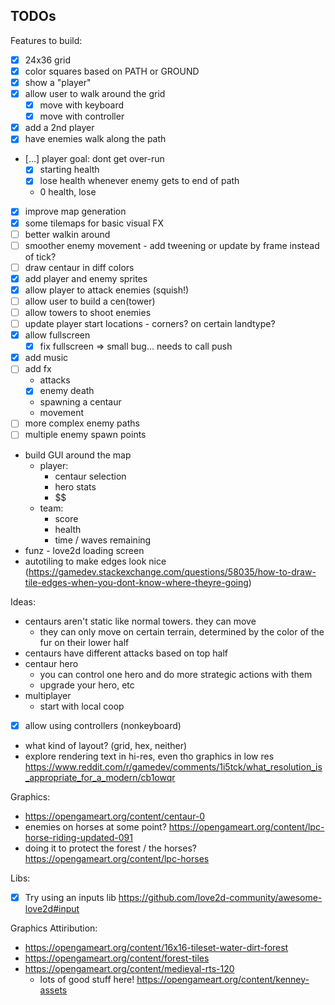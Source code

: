 ## TODOs

Features to build:
- [x] 24x36 grid
- [x] color squares based on PATH or GROUND
- [x] show a "player"
- [x] allow user to walk around the grid
  - [x] move with keyboard
  - [x] move with controller
- [x] add a 2nd player
- [x] have enemies walk along the path
- [...] player goal: dont get over-run
    - [x] starting health
    - [x] lose health whenever enemy gets to end of path
    - 0 health, lose
- [x] improve map generation
- [x] some tilemaps for basic visual FX
- [ ] better walkin around 
- [ ] smoother enemy movement - add tweening or update by frame instead of tick?
- [ ] draw centaur in diff colors
- [x] add player and enemy sprites
- [x] allow player to attack enemies (squish!)
- [ ] allow user to build a cen(tower)
- [ ] allow towers to shoot enemies
- [ ] update player start locations - corners? on certain landtype?
- [x] allow fullscreen
    - [x] fix fullscreen => small bug... needs to call push
- [x] add music
- [ ] add fx 
    - attacks
    - [x] enemy death
    - spawning a centaur
    - movement
- [ ] more complex enemy paths
- [ ] multiple enemy spawn points
- build GUI around the map
    - player:
        - centaur selection
        - hero stats
        - $$ 
    - team:
        - score
        - health
        - time / waves remaining
- funz - love2d loading screen
- autotiling to make edges look nice (https://gamedev.stackexchange.com/questions/58035/how-to-draw-tile-edges-when-you-dont-know-where-theyre-going)

Ideas:
- centaurs aren't static like normal towers. they can move
    - they can only move on certain terrain, determined by the color of the fur on their lower half
- centaurs have different attacks based on top half
- centaur hero
    - you can control one hero and do more strategic actions with them
    - upgrade your hero, etc
- multiplayer
    - start with local coop
- [x] allow using controllers (nonkeyboard)
- what kind of layout? (grid, hex, neither)
- explore rendering text in hi-res, even tho graphics in low res https://www.reddit.com/r/gamedev/comments/1i5tck/what_resolution_is_appropriate_for_a_modern/cb1owqr

Graphics:
- https://opengameart.org/content/centaur-0
- enemies on horses at some point? https://opengameart.org/content/lpc-horse-riding-updated-091
- doing it to protect the forest / the horses? https://opengameart.org/content/lpc-horses


Libs:
- [x] Try using an inputs lib https://github.com/love2d-community/awesome-love2d#input


Graphics Attiribution:
- https://opengameart.org/content/16x16-tileset-water-dirt-forest
- https://opengameart.org/content/forest-tiles
- https://opengameart.org/content/medieval-rts-120
    - lots of good stuff here! https://opengameart.org/content/kenney-assets
